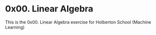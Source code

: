 # 0x00. Linear Algebra
This is the 0x00. Linear Algebra exercise for Holberton School (Machine Learning)
